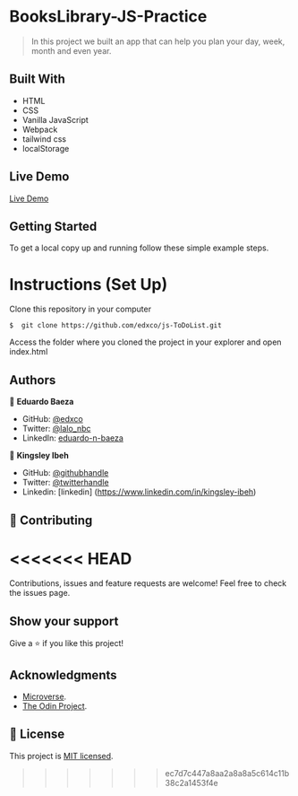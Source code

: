 # BooksLibrary-JS-Practice

> In this project we built an app that can help you plan your day, week, month and even year. 

## Built With

- HTML
- CSS
- Vanilla JavaScript
- Webpack
- tailwind css
- localStorage

## Live Demo
[Live Demo](https://edxco.github.io/js-library/)

## Getting Started

To get a local copy up and running follow these simple example steps.

# Instructions (Set Up)

Clone this repository in your computer
```
$  git clone https://github.com/edxco/js-ToDoList.git
```
Access the folder where you cloned the project in your explorer and open index.html

## Authors

👤 **Eduardo Baeza**

- GitHub: [@edxco](https://github.com/edxco/)
- Twitter: [@lalo_nbc](https://twitter.com/lalo_nbc/)
- LinkedIn: [eduardo-n-baeza](https://www.linkedin.com/in/eduardo-n-baeza/)

👤 **Kingsley Ibeh**

- GitHub: [@githubhandle](https://github.com/Kingobaino1)
- Twitter: [@twitterhandle](https://twitter.com/ibehkingso)
- Linkedin: [linkedin] (https://www.linkedin.com/in/kingsley-ibeh)

## 🤝 Contributing
<<<<<<< HEAD
=======

Contributions, issues and feature requests are welcome!
Feel free to check the issues page.

## Show your support

Give a ⭐️ if you like this project!

## Acknowledgments

- [Microverse](https://www.microverse.org/).
- [The Odin Project](https://www.theodinproject.com/).

## 📝 License

This project is [MIT licensed](https://github.com/chubaquelo/re-former/blob/form/LICENSE).
>>>>>>> ec7d7c447a8aa2a8a8a5c614c11b38c2a1453f4e
